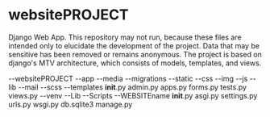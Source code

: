# websitePROJECT
Django Web App. 
This repository may not run, because these files are intended only to elucidate the development of the project.
Data that may be sensitive has been removed or remains anonymous.
The project is based on django's MTV architecture, which consists of models, templates, and views.

--websitePROJECT
    --app
        --media
        --migrations
        --static
            --css
            --img
            --js
            --lib
            --mail
            --scss
            --templates
        __init__.py
        admin.py
        apps.py
        forms.py
        tests.py
        views.py
    --venv
        --Lib
        --Scripts
    --WEBSITEname
      __init__.py
      asgi.py
      settings.py
      urls.py
      wsgi.py
db.sqlite3
manage.py
